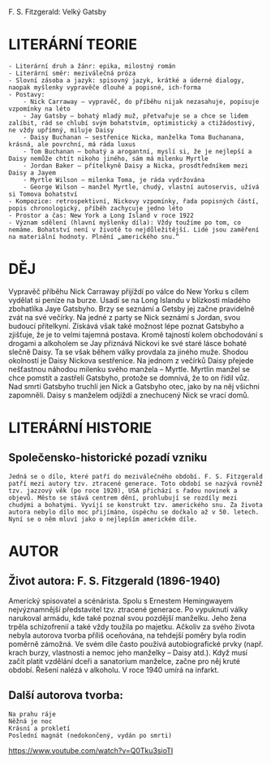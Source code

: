 F. S. Fitzgerald: Velký Gatsby

# LITERÁRNÍ TEORIE

    - Literární druh a žánr: epika, milostný román
    - Literární směr: meziválečná próza
    - Slovní zásoba a jazyk: spisovný jazyk, krátké a úderné dialogy, naopak myšlenky vypravěče dlouhé a popisné, ich-forma
    - Postavy:
        - Nick Carraway – vypravěč, do příběhu nijak nezasahuje, popisuje vzpomínky na léto
        - Jay Gatsby – bohatý mladý muž, přetvařuje se a chce se lidem zalíbit, rád se chlubí svým bohatstvím, optimistický a ctižádostivý, ne vždy upřímný, miluje Daisy
        - Daisy Buchanan – sestřenice Nicka, manželka Toma Buchanana, krásná, ale povrchní, má ráda luxus
        - Tom Buchanan – bohatý a arogantní, myslí si, že je nejlepší a Daisy nemůže chtít nikoho jiného, sám má milenku Myrtle
        - Jordan Baker – přítelkyně Daisy a Nicka, prosdtředníkem mezi Daisy a Jayem
        - Myrtle Wilson – milenka Toma, je ráda vydržována
        - George Wilson – manžel Myrtle, chudý, vlastní autoservis, užívá si Tomova bohatství
    - Kompozice: retrospektivní, Nickovy vzpomínky, řada popisných částí, popis chronologický, příběh zachycuje jedno léto
    - Prostor a čas: New York a Long Island v roce 1922
    - Význam sdělení (hlavní myšlenky díla): Vždy toužíme po tom, co nemáme. Bohatství není v životě to nejdůležitější. Lidé jsou zaměření na materiální hodnoty. Plnění „amerického snu.“


# DĚJ

Vypravěč příběhu Nick Carraway přijíždí po válce do New Yorku s cílem vydělat si peníze na burze. Usadí se na Long Islandu v blízkosti mladého zbohatlíka Jaye Gatsbyho. Brzy se seznámí a Getsby jej začne pravidelně zvát na své večírky. Na jedné z party se Nick seznámí s Jordan, svou budoucí přítelkyní. Získává však také možnost lépe poznat Gatsbyho a zjišťuje, že je to velmi tajemná postava. Kromě tajností kolem obchodování s drogami a alkoholem se Jay přiznává Nickovi ke své staré lásce bohaté slečně Daisy. Ta se však během války provdala za jiného muže. Shodou okolností je Daisy Nickova sestřenice. Na jednom z večírků Daisy přejede nešťastnou náhodou milenku svého manžela – Myrtle. Myrtlin manžel se chce pomstít a zastřelí Gatsbyho, protože se domnívá, že to on řídil vůz. Nad smrtí Gatsbyho truchlí jen Nick a Gatsbyho otec, jako by na něj všichni zapomněli. Daisy s manželem odjíždí a znechucený Nick se vrací domů.

# LITERÁRNÍ HISTORIE

## Společensko-historické pozadí vzniku

    Jedná se o dílo, které patří do meziválečného období. F. S. Fitzgerald patří mezi autory tzv. ztracené generace. Toto období se nazývá rovněž tzv. jazzový věk (po roce 1920), USA přichází s řadou novinek a objevů. Město se stává centrem dění, prohlubují se rozdíly mezi chudými a bohatými. Vyvíjí se konstrukt tzv. amerického snu. Za života autora nebylo dílo moc přijímáno, úspěchu se dočkalo až v 50. letech. Nyní se o něm mluví jako o nejlepším americkém díle.


# AUTOR

## Život autora: F. S. Fitzgerald (1896-1940)

Americký spisovatel a scénárista. Spolu s Ernestem Hemingwayem nejvýznamnější představitel tzv. ztracené generace. Po vypuknutí války narukoval armádu, kde také poznal svou pozdější manželku. Jeho žena trpěla schizofrenií a také vždy toužila po majetku. Ačkoliv za svého života nebyla autorova tvorba příliš oceňována, na tehdejší poměry byla rodin poměrně zámožná. Ve svém díle často používá autobiografické prvky (např. krach burzy, vlastnosti a nemoc jeho manželky – Daisy atd.). Když musí začít platit vzdělání dceři a sanatorium manželce, začne pro něj kruté období. Řešení nalézá v alkoholu. V roce 1940 umírá na infarkt.


## Další autorova tvorba:

    
    Na prahu ráje
    Něžná je noc
    Krásní a prokletí
    Poslední magnát (nedokončený, vydán po smrti)

https://www.youtube.com/watch?v=Q0Tku3sioTI